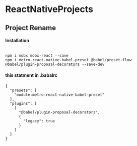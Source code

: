 # ReactNativeProjects

## Project Rename
#### Installation
```
  
npm i mobx mobx-react --save
npm i metro-react-native-babel-preset @babel/preset-flow @babel/plugin-proposal-decorators --save-dev

```

#### this statment in .babalrc
```
{
  "presets": [
    "module:metro-react-native-babel-preset"
  ],
  "plugins": [
    [
      "@babel/plugin-proposal-decorators",
      {
        "legacy": true
      }
    ]
  ]
}
```